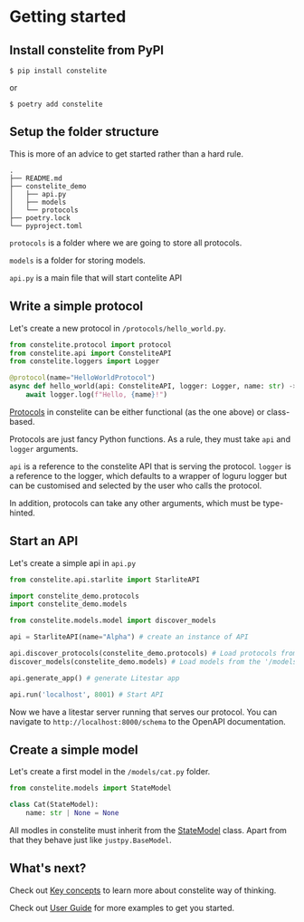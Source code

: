 # Getting started

## Install constelite from PyPI

```console
$ pip install constelite
```
or

```console
$ poetry add constelite
```

## Setup the folder structure

This is more of an advice to get started rather than a hard rule.

```
.
├── README.md
├── constelite_demo
│   ├── api.py
│   ├── models
│   └── protocols
├── poetry.lock
└── pyproject.toml
```

`protocols` is a folder where we are going to store all protocols.

`models` is a folder for storing models.

`api.py` is a main file that will start contelite API

## Write a simple protocol

Let's create a new protocol in `/protocols/hello_world.py`.

```python
from constelite.protocol import protocol
from constelite.api import ConsteliteAPI
from constelite.loggers import Logger

@protocol(name="HelloWorldProtocol")
async def hello_world(api: ConsteliteAPI, logger: Logger, name: str) -> None:
    await logger.log(f"Hello, {name}!")
```

[Protocols](key_concepts/protocol.md) in constelite can be either functional (as the one above) or class-based.

Protocols are just fancy Python functions. As a rule, they must take `api` and `logger` arguments.

`api` is a reference to the constelite API that is serving the protocol. `logger` is a reference to the logger, which defaults to a wrapper of loguru logger but can be customised and selected by the user who calls the protocol.

In addition, protocols can take any other arguments, which must be type-hinted.

## Start an API

Let's create a simple api in `api.py`

```python
from constelite.api.starlite import StarliteAPI

import constelite_demo.protocols
import constelite_demo.models

from constelite.models.model import discover_models

api = StarliteAPI(name="Alpha") # create an instance of API

api.discover_protocols(constelite_demo.protocols) # Load protocols from the '/protocols' folder
discover_models(constelite_demo.models) # Load models from the '/models' folder

api.generate_app() # generate Litestar app

api.run('localhost', 8001) # Start API
```

Now we have a litestar server running that serves our protocol. You can navigate to `http://localhost:8000/schema` to the OpenAPI documentation.

## Create a simple model

Let's create a first model in the `/models/cat.py` folder.

```python
from constelite.models import StateModel

class Cat(StateModel):
    name: str | None = None
```

All modles in constelite must inherit from the [StateModel](key_concepts/state_model.md) class. Apart from that they behave just like `justpy.BaseModel`.


## What's next?

Check out [Key concepts](key_concepts/) to learn more about constelite way of thinking.

Check out [User Guide](user_guide) for more examples to get you started.